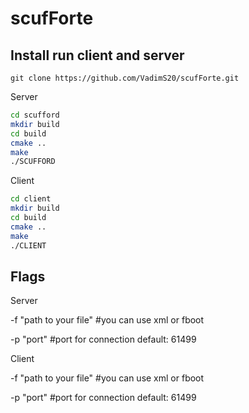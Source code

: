 # scufForte

## Install run client and server
```
git clone https://github.com/VadimS20/scufForte.git
```

Server
```sh
cd scufford
mkdir build
cd build
cmake ..
make
./SCUFFORD
```
Client
```sh
cd client
mkdir build
cd build
cmake ..
make
./CLIENT
```
## Flags

Server

-f "path to your file" #you can use xml or fboot

-p "port" #port for connection default: 61499

Client

-f "path to your file" #you can use xml or fboot

-p "port" #port for connection default: 61499

